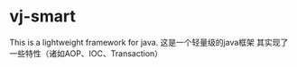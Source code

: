 # vj-smart
This is a lightweight framework for java.
这是一个轻量级的java框架
其实现了一些特性（诸如AOP、IOC、Transaction）
